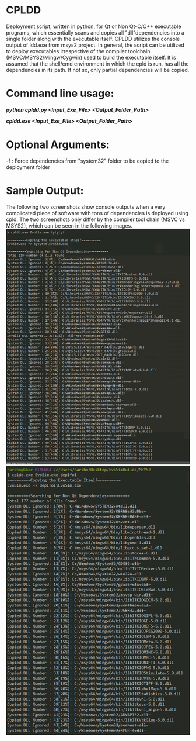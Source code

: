 # CPLDD
Deployment script, written in python,  for Qt or Non Qt-C/C++ executable programs, which essentially scans and copies all "dll"dependencies into a single folder along with the executable itself. CPLDD utilizes the console output of ldd.exe from msys2 project. In general, the script can be utilized to deploy executables irrespective of the compiler toolchain (MSVC/MSYS2/Mingw/Cygwin) used to build the executable itself. It is assumed that the shell/cmd environment in which the cpld is run, has all the dependencies in its path. If not so, only partial dependencies will be copied.

# Command line usage:

***python cpldd.py <Input_Exe_File> <Output_Folder_Path>***

***cpldd.exe <Input_Exe_File> <Output_Folder_Path>***

# Optional Arguments:

-f : Force dependencies from "system32" folder to be copied to the deployment folder

# Sample Output:
The following two screenshots show console outputs when a very complicated piece of software with tons of dependencies is deployed using cpld. The two screenshots only differ by the compiler tool chain (MSVC vs MSYS2), which can be seen in the following images.
  ![MSVC output](screenshot_msvc.PNG)
  ![MSYS2 output](screenshot_msys2.PNG)
